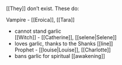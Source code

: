 [[They]] don’t exist. These do:

Vampire - [[Eroica]], [[Tara]]
- cannot stand garlic  
[[Witch]] - [[Catherine]], [[selene|Selene]]  
- loves garlic, thanks to the Shanks [[line]]  
Prophet - [[louise|Louise]], [[Charlotte]]  
- bans garlic for spiritual [[awakening]]